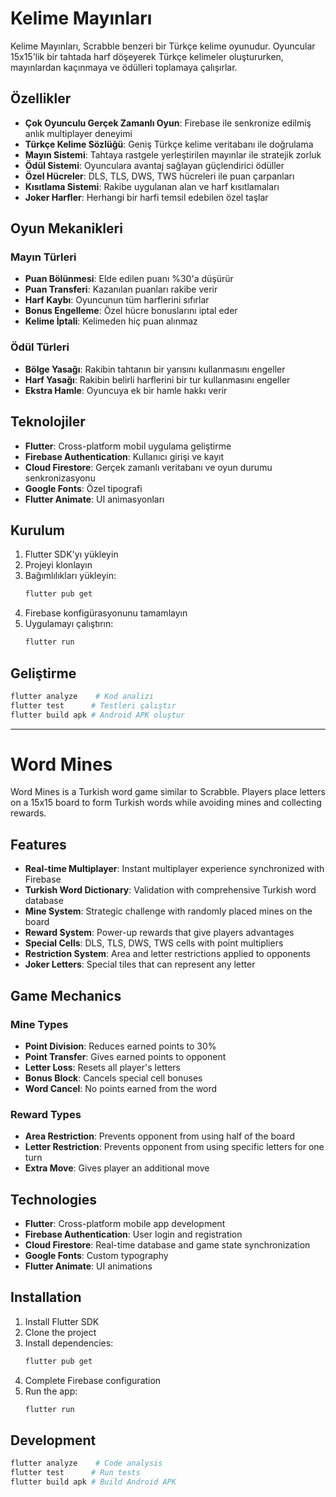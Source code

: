 # Kelime Mayınları

Kelime Mayınları, Scrabble benzeri bir Türkçe kelime oyunudur. Oyuncular 15x15'lik bir tahtada harf döşeyerek Türkçe kelimeler oluştururken, mayınlardan kaçınmaya ve ödülleri toplamaya çalışırlar.

## Özellikler

- **Çok Oyunculu Gerçek Zamanlı Oyun**: Firebase ile senkronize edilmiş anlık multiplayer deneyimi
- **Türkçe Kelime Sözlüğü**: Geniş Türkçe kelime veritabanı ile doğrulama
- **Mayın Sistemi**: Tahtaya rastgele yerleştirilen mayınlar ile stratejik zorluk
- **Ödül Sistemi**: Oyunculara avantaj sağlayan güçlendirici ödüller
- **Özel Hücreler**: DLS, TLS, DWS, TWS hücreleri ile puan çarpanları
- **Kısıtlama Sistemi**: Rakibe uygulanan alan ve harf kısıtlamaları
- **Joker Harfler**: Herhangi bir harfi temsil edebilen özel taşlar

## Oyun Mekanikleri

### Mayın Türleri
- **Puan Bölünmesi**: Elde edilen puanı %30'a düşürür
- **Puan Transferi**: Kazanılan puanları rakibe verir
- **Harf Kaybı**: Oyuncunun tüm harflerini sıfırlar
- **Bonus Engelleme**: Özel hücre bonuslarını iptal eder
- **Kelime İptali**: Kelimeden hiç puan alınmaz

### Ödül Türleri
- **Bölge Yasağı**: Rakibin tahtanın bir yarısını kullanmasını engeller
- **Harf Yasağı**: Rakibin belirli harflerini bir tur kullanmasını engeller
- **Ekstra Hamle**: Oyuncuya ek bir hamle hakkı verir

## Teknolojiler

- **Flutter**: Cross-platform mobil uygulama geliştirme
- **Firebase Authentication**: Kullanıcı girişi ve kayıt
- **Cloud Firestore**: Gerçek zamanlı veritabanı ve oyun durumu senkronizasyonu
- **Google Fonts**: Özel tipografi
- **Flutter Animate**: UI animasyonları

## Kurulum

1. Flutter SDK'yı yükleyin
2. Projeyi klonlayın
3. Bağımlılıkları yükleyin:
   ```bash
   flutter pub get
   ```
4. Firebase konfigürasyonunu tamamlayın
5. Uygulamayı çalıştırın:
   ```bash
   flutter run
   ```

## Geliştirme

```bash
flutter analyze    # Kod analizi
flutter test      # Testleri çalıştır
flutter build apk # Android APK oluştur
```

---

# Word Mines

Word Mines is a Turkish word game similar to Scrabble. Players place letters on a 15x15 board to form Turkish words while avoiding mines and collecting rewards.

## Features

- **Real-time Multiplayer**: Instant multiplayer experience synchronized with Firebase
- **Turkish Word Dictionary**: Validation with comprehensive Turkish word database
- **Mine System**: Strategic challenge with randomly placed mines on the board
- **Reward System**: Power-up rewards that give players advantages
- **Special Cells**: DLS, TLS, DWS, TWS cells with point multipliers
- **Restriction System**: Area and letter restrictions applied to opponents
- **Joker Letters**: Special tiles that can represent any letter

## Game Mechanics

### Mine Types
- **Point Division**: Reduces earned points to 30%
- **Point Transfer**: Gives earned points to opponent
- **Letter Loss**: Resets all player's letters
- **Bonus Block**: Cancels special cell bonuses
- **Word Cancel**: No points earned from the word

### Reward Types
- **Area Restriction**: Prevents opponent from using half of the board
- **Letter Restriction**: Prevents opponent from using specific letters for one turn
- **Extra Move**: Gives player an additional move

## Technologies

- **Flutter**: Cross-platform mobile app development
- **Firebase Authentication**: User login and registration
- **Cloud Firestore**: Real-time database and game state synchronization
- **Google Fonts**: Custom typography
- **Flutter Animate**: UI animations

## Installation

1. Install Flutter SDK
2. Clone the project
3. Install dependencies:
   ```bash
   flutter pub get
   ```
4. Complete Firebase configuration
5. Run the app:
   ```bash
   flutter run
   ```

## Development

```bash
flutter analyze    # Code analysis
flutter test      # Run tests
flutter build apk # Build Android APK
```
